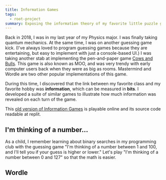 ```yaml
---
title: Information Games
tags:
  - root-project
summary: Exposing the information theory of my favorite little puzzle game Cows and Bulls, and those similar to it.
---
```


Back in 2018, I was in my last year of my Physics major. I was finally taking quantum mechanics. At the same time, I was on another guessing game kick. (I've always loved to program guessing games because they are entertaining, but easy to implement with just a console-based UI.) I was taking another stab at implementing the pen-and-paper game [Cows and Bulls](https://en.wikipedia.org/wiki/Bulls_and_Cows). This game is also known as MOO, and was very trendy with early computer users back when they were as big as rooms. Mastermind and Wordle are two other popular implementations of this game.

During this time, I discovered that the link between my favorite class and my favorite hobby was **information**, which can be measured in **bits**. I developed a suite of similar games to illustrate how much information was revealed on each turn of the game.

This [old version of Information Games](https://replit.com/@crystalsolenoid/Answers-as-Classes) is playable online and its source code readable at replit.

## I'm thinking of a number...

As a child, I remember learning about binary searches in my programming club with the guessing game "I'm thinking of a number between 1 and 100, and I'll tell you if your guess is higher or lower." Let's play "I'm thinking of a number between 0 and 127" so that the math is easier.

## Wordle
